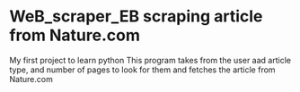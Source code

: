 # WeB_scraper_EB scraping article from Nature.com
My first project to learn python
This program takes from the user aad article type, and number of pages to look for them and fetches the article from Nature.com
